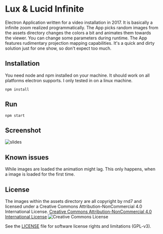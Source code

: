 # Lux & Lucid Infinite
Electron Application written for a video installation in 2017. It is basically a infinite zoom realized programmatically. The App picks random images from the assets directory changes the colors a bit and animates them towards the viewer. You can change some parameters during runtime. The App features rudimentary projection mapping capabilities. It's a quick and dirty solution just for one show, so don't expect too much.

## Installation
You need node and npm installed on your machine. It should work on all platforms electron supports. I only tested in on a linux machine.

```
npm install
```

## Run

```
npm start
```
## Screenshot

![slides](https://raw.githubusercontent.com/rnd7/emerald/master/doc/screenshot.png)

## Known issues
While images are loaded the animation might lag. This only happens, when a image is loaded for the first time.

## License

The images within the assets directory are all copyright by rnd7 and licensed under a Creative Commons Attribution-NonCommercial 4.0 International License. [Creative Commons Attribution-NonCommercial 4.0 International License](https://creativecommons.org/licenses/by-nc/4.0/) 
![Creative Commons License](http://creativecommons.org/licenses/by-nc/4.0/)

See the [LICENSE](LICENSE.md) file for software license rights and limitations (GPL-v3).

